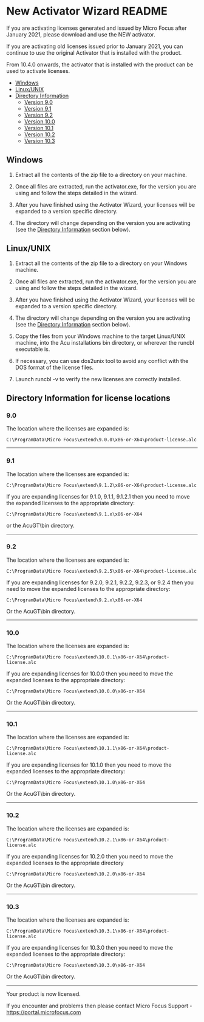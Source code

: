 # New Activator Wizard README  

If you are activating licenses generated and issued by Micro Focus after January 2021, please download and use the NEW activator.  

If you are activating old licenses issued prior to January 2021, you can continue to use the original Activator that is installed with the product.  

From 10.4.0 onwards, the activator that is installed with the product can be used to activate licenses.  

- [Windows](#Windows) 
- [Linux/UNIX](#Linux/UNIX) 
- [Directory Information](#Directory-Information-for-license-locations) 
  - [Version 9.0](#90) 
  - [Version 9.1](#91)
  - [Version 9.2](#92)
  - [Version 10.0](#100)
  - [Version 10.1](#101)
  - [Version 10.2](#102)
  - [Version 10.3](#103)

## Windows  

1. Extract all the contents of the zip file to a directory on your machine.  

2. Once all files are extracted, run the activator.exe, for the version you are using and follow the steps detailed in the wizard.  

3. After you have finished using the Activator Wizard, your licenses will be expanded to a version specific directory.  

4. The directory will change depending on the version you are activating (see the [Directory Information](#Directory-Information-for-license-locations) section below). 

## Linux/UNIX  

1. Extract all the contents of the zip file to a directory on your Windows machine.  

2. Once all files are extracted, run the activator.exe, for the version you are using and follow the steps detailed in the wizard.  

3. After you have finished using the Activator Wizard, your licenses will be expanded to a version specific directory.  

4. The directory will change depending on the version you are activating (see the [Directory Information](#Directory-Information-for-license-locations) section below).  

5. Copy the files from your Windows machine to the target Linux/UNIX machine, into the Acu installations bin directory, or wherever the runcbl executable is.  

6. If necessary, you can use dos2unix tool to avoid any conflict with the DOS format of the license files.   

7. Launch runcbl -v to verify the new licenses are correctly installed.  

## Directory Information for license locations  

### 9.0    
The location where the licenses are expanded is:   
```
C:\ProgramData\Micro Focus\extend\9.0.0\x86-or-X64\product-license.alc   
```

---

### 9.1  
The location where the licenses are expanded is:   
```
C:\ProgramData\Micro Focus\extend\9.1.2\x86-or-X64\product-license.alc  
```

If you are expanding licenses for 9.1.0, 9.1.1, 9.1.2.1 then you need to move the expanded licenses to the appropriate directory:  
```
C:\ProgramData\Micro Focus\extend\9.1.x\x86-or-X64   
```
or the AcuGT\bin directory.  

---

### 9.2  
The location where the licenses are expanded is:   
```
C:\ProgramData\Micro Focus\extend\9.2.5\x86-or-X64\product-license.alc  
```

If you are expanding licenses for 9.2.0, 9.2.1, 9.2.2, 9.2.3, or 9.2.4 then you need to move the expanded licenses to the appropriate directory:  
```
C:\ProgramData\Micro Focus\extend\9.2.x\x86-or-X64   
```
Or the AcuGT\bin directory.   

---

### 10.0  
The location where the licenses are expanded is:  
``` 
C:\ProgramData\Micro Focus\extend\10.0.1\x86-or-X64\product-license.alc  
```

If you are expanding licenses for 10.0.0 then you need to move the expanded licenses to the appropriate directory:  
```
C:\ProgramData\Micro Focus\extend\10.0.0\x86-or-X64   
```
Or the AcuGT\bin directory.  

---

### 10.1  
The location where the licenses are expanded is:  
```
C:\ProgramData\Micro Focus\extend\10.1.1\x86-or-X64\product-license.alc   
```

If you are expanding licenses for 10.1.0 then you need to move the expanded licenses to the appropriate directory:   
```
C:\ProgramData\Micro Focus\extend\10.1.0\x86-or-X64   
```
Or the AcuGT\bin directory.  

---

### 10.2  
The location where the licenses are expanded is: 
```
C:\ProgramData\Micro Focus\extend\10.2.1\x86-or-X64\product-license.alc  
```

If you are expanding licenses for 10.2.0 then you need to move the expanded licenses to the appropriate directory 
``` 
C:\ProgramData\Micro Focus\extend\10.2.0\x86-or-X64  
```
Or the AcuGT\bin directory.  

---

### 10.3  
The location where the licenses are expanded is:  
``` 
C:\ProgramData\Micro Focus\extend\10.3.1\x86-or-X64\product-license.alc  
```

If you are expanding licenses for 10.3.0 then you need to move the expanded licenses to the appropriate directory:  
```
C:\ProgramData\Micro Focus\extend\10.3.0\x86-or-X64   
```
Or the AcuGT\bin directory.  

---

Your product is now licensed.  

If you encounter and problems then please contact Micro Focus Support - https://portal.microfocus.com  